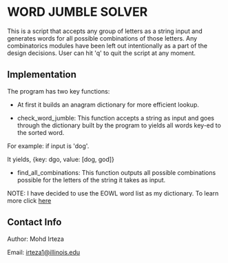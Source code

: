 WORD JUMBLE SOLVER
==================

This is a script that accepts any group of letters as a string input and generates words for all possible combinations of those letters. Any combinatorics modules have been left out intentionally as a part of the design decisions. User can hit 'q' to quit the script at any moment.

Implementation
--------------

The program has two key functions:

- At first it builds an anagram dictionary for more efficient lookup.

- check_word_jumble: This function accepts a string as input and goes through the dictionary built by the program to yields all words key-ed to the sorted word.

For example: if input is 'dog'.

It yields, {key: dgo, value: [dog, god]}

-  find_all_combinations: This function outputs all possible combinations possible for the letters of the string it takes as input.

NOTE: I have decided to use the EOWL word list as my dictionary. To learn more click [here](http://dreamsteep.com/projects/the-english-open-word-list.html)

Contact Info
------------

Author: Mohd Irteza

Email: irteza1@illinois.edu
